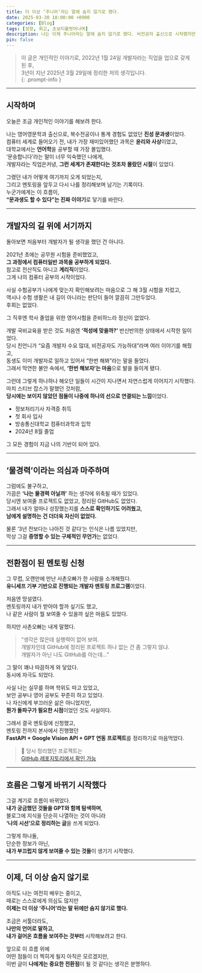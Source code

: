 ```yaml
---
title: 더 이상 ‘주니어’라는 말에 숨지 않기로 했다.
date: 2025-03-30 18:00:00 +0900
categories: [Blog]
tags: [성장, 회고, 초보티를벗어나며]
description: 나는 이제 주니어라는 말에 숨지 않기로 했다. 비전공자 출신으로 시작했지만, 내가 걸어온 흐름과 쌓아온 감각은 부끄럽지 않다. 이 글은 그간의 여정을 정리하며, 나 자신을 개발자로 인정하기로 한 선언이다.
pin: false
---
```


> 이 글은 개인적인 이야기로, 2022년 1월 24일 개발자라는 직업을 업으로 갖게 된 후,  
> 3년이 지난 2025년 3월 29일에 정리한 저의 생각입니다.  
{: .prompt-info }

---

## 시작하며

오늘은 조금 개인적인 이야기를 해보려 한다.

나는 영어영문학과 출신으로, 복수전공이나 통계 경험도 없었던 **진성 문과생**이었다.  
컴퓨터 세계로 들어오기 전, 내가 가장 재미있어했던 과목은 **윤리와 사상**이었고,  
대학교에서는 **언어학**을 공부할 때 가장 몰입했다.  
‘문송합니다’라는 말이 너무 익숙했던 나에게,  
개발자라는 직업은커녕, **그런 세계가 존재한다는 것조차 몰랐던 시절**이 있었다.

그랬던 내가 어떻게 여기까지 오게 되었는지,  
그리고 멘토링을 앞두고 다시 나를 정리해보며 남기는 기록이다.  
누군가에게는 이 흐름이,  
**“문과생도 할 수 있다”는 진짜 이야기**로 닿기를 바란다.

---

## 개발자의 길 위에 서기까지

돌아보면 처음부터 개발자가 될 생각을 했던 건 아니다.

2021년 초에는 공무원 시험을 준비했었고,  
**그 과정에서 컴퓨터일반 과목을 공부하게 되었다.**  
참고로 전산직도 아니고 **계리직**이었다.  
그게 나의 컴퓨터 공부의 시작이었다.

사실 수험공부가 나에게 맞는지 확인해보려는 마음으로 그 해 3월 시험을 치렀고,  
역시나 수험 생활은 내 길이 아니라는 판단이 들어 깔끔히 그만두었다.  
후회는 없었다.

그 직후엔 학사 졸업을 위한 영어시험을 준비하느라 정신이 없었다.

개발 국비교육을 받은 것도 처음엔 **‘적성에 맞을까?’** 반신반의한 상태에서 시작한 일이었다.  
당시 친언니가 “요즘 개발자 수요 많대, 비전공자도 가능하대”라며 여러 이야기를 해줬고,  
동생도 이미 개발자로 일하고 있어서 “한번 해봐”라는 말을 들었다.  
그래서 막연한 불안 속에서, **‘한번 해보자’는 마음**으로 발을 들이게 됐다.

그런데 그렇게 하나하나 해오던 일들이 시간이 지나면서 자연스럽게 이어지기 시작했다.  
마치 스티브 잡스가 말했던 것처럼,  
**당시에는 보이지 않았던 점들이 나중에 하나의 선으로 연결되는 느낌**이었다.

- 정보처리기사 자격증 취득  
- 첫 회사 입사  
- 방송통신대학교 컴퓨터과학과 입학  
- 2024년 8월 졸업  

그 모든 경험이 지금 나의 기반이 되어 있다.

---

## ‘물경력’이라는 의심과 마주하며

그럼에도 불구하고,  
가끔은 **‘나는 물경력 아닐까’** 하는 생각에 위축될 때가 있었다.  
당시엔 보여줄 프로젝트도 없었고, 정리된 GitHub도 없었다.  
그래서 내가 얼마나 성장했는지를 **스스로 확인하기도 어려웠고**,  
**남에게 설명하는 건 더더욱 자신이 없었다.**

물론 ‘3년 전보다는 나아진 것 같다’는 인식은 나름 있었지만,  
막상 그걸 **증명할 수 있는 구체적인 무언가**는 없었다.

---

## 전환점이 된 멘토링 신청

그 무렵, 오랜만에 만난 사촌오빠가 한 사람을 소개해줬다.  
**유니세프 기부 기반으로 진행되는 개발자 멘토링 프로그램**이었다.

처음엔 망설였다.  
멘토링까지 내가 받아야 할까 싶기도 했고,  
나 같은 사람이 뭘 보여줄 수 있을까 싶은 마음도 있었다.

하지만 사촌오빠는 내게 말했다.  
> “생각은 많은데 실행력이 없어 보여.  
> 개발자인데 GitHub에 정리된 프로젝트 하나 없는 건 좀 그렇지 않냐.  
> 개발자가 아닌 나도 GitHub를 아는데…”

그 말이 꽤나 따끔하게 와 닿았다.  
동시에 자극도 되었다.

사실 나는 실무를 하며 학위도 따고 있었고,  
보안 공부나 영어 공부도 꾸준히 하고 있었다.  
나 자신에게 부끄러운 삶은 아니었지만,  
**뭔가 돌파구가 필요한 시점**이었던 것도 사실이다.

그래서 결국 멘토링에 신청했고,  
멘토링 전까지 본사에서 진행했던  
**FastAPI + Google Vision API + GPT 연동 프로젝트**를 정리하기로 마음먹었다.

> 🔗 당시 정리했던 프로젝트는  
> [GitHub 레포지토리에서 확인 가능](https://github.com/sophia9999/bizcard-ocr-gpt-demo)

---

## 흐름은 그렇게 바뀌기 시작했다

그걸 계기로 흐름이 바뀌었다.  
**내가 궁금했던 것들을 GPT와 함께 탐색하며**,  
블로그에 지식을 단순히 나열하는 것이 아니라  
**‘나의 시선’으로 정리하는 글**을 쓰게 되었다.

그렇게 하나둘,  
단순한 정보가 아닌,  
**내가 부끄럽지 않게 보여줄 수 있는 것들**이 생기기 시작했다.

---

## 이제, 더 이상 숨지 않기로

아직도 나는 여전히 배우는 중이고,  
때로는 스스로에게 의심도 많지만  
**이제는 더 이상 ‘주니어’라는 말 뒤에만 숨지 않기로 했다.**

조금은 서툴더라도,  
**나만의 언어로 말하고**,  
**내가 걸어온 흐름을 보여주는 것부터** 시작해보려고 한다.

앞으로 이 흐름 위에  
어떤 점들이 더 찍히게 될지 아직은 모르겠지만,  
이번 글이 **나에게는 중요한 전환점**이 될 것 같다는 생각은 분명하다.
